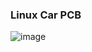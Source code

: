 ### Linux Car PCB ###
![image](https://github.com/NicoleSwierstra/AltiumGitTest/assets/76042878/3c965372-5afa-440d-b8d1-af47f0c7baab)
